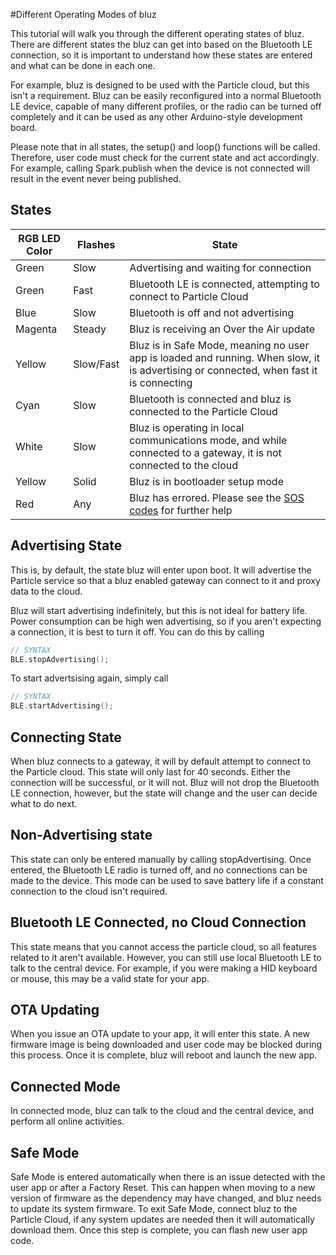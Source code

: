 #Different Operating Modes of bluz

This tutorial will walk you through the different operating states of bluz. There are different states the bluz can get into based on the Bluetooth LE connection, so it is important to understand how these states are entered and what can be done in each one.

For example, bluz is designed to be used with the Particle cloud, but this isn't a requirement. Bluz can be easily reconfigured into a normal Bluetooth LE device, capable of many different profiles, or the radio can be turned off completely and it can be used as any other Arduino-style development board.

Please note that in all states, the setup() and loop() functions will be called. Therefore, user code must check for the current state and act accordingly. For example, calling Spark.publish when the device is not connected will result in the event never being published.

## States

RGB LED Color   | Flashes   |   State
---             | ---       | ---
Green           | Slow      | Advertising and waiting for connection
Green           | Fast      | Bluetooth LE is connected, attempting to connect to Particle Cloud
Blue            | Slow      | Bluetooth is off and not advertising
Magenta         | Steady    | Bluz is receiving an Over the Air update
Yellow          | Slow/Fast | Bluz is in Safe Mode, meaning no user app is loaded and running. When slow, it is advertising or connected, when fast it is connecting
Cyan            | Slow      | Bluetooth is connected and bluz is connected to the Particle Cloud
White           | Slow      | Bluz is operating in local communications mode, and while connected to a gateway, it is not connected to the cloud
Yellow          | Solid     | Bluz is in bootloader setup mode
Red             | Any       | Bluz has errored. Please see the [SOS codes](/troubleshooting/sos/) for further help

## Advertising State

This is, by default, the state bluz will enter upon boot. It will advertise the Particle service so that a bluz enabled gateway can connect to it and proxy data to the cloud.

Bluz will start advertising indefinitely, but this is not ideal for battery life. Power consumption can be high wen advertising, so if you aren't expecting a connection, it is best to turn it off. You can do this by calling
```C++
// SYNTAX
BLE.stopAdvertising();
```

To start advertsising again, simply call
```C++
// SYNTAX
BLE.startAdvertising();
```

## Connecting State

When bluz connects to a gateway, it will by default attempt to connect to the Particle cloud. This state will only last for 40 seconds. Either the connection will be successful, or it will not. Bluz will not drop the Bluetooth LE connection, however, but the state will change and the user can decide what to do next.

## Non-Advertising state

This state can only be entered manually by calling stopAdvertising. Once entered, the Bluetooth LE radio is turned off, and no connections can be made to the device. This mode can be used to save battery life if a constant connection to the cloud isn't required.

## Bluetooth LE Connected, no Cloud Connection
This state means that you cannot access the particle cloud, so all features related to it aren't available. However, you can still use local Bluetooth LE to talk to the central device. For example, if you were making a HID keyboard or mouse, this may be a valid state for your app.

## OTA Updating

When you issue an OTA update to your app, it will enter this state. A new firmware image is being downloaded and user code may be blocked during this process. Once it is complete, bluz will reboot and launch the new app.

## Connected Mode

In connected mode, bluz can talk to the cloud and the central device, and perform all online activities.

## Safe Mode

Safe Mode is entered automatically when there is an issue detected with the user app or after a Factory Reset. This can happen when moving to
a new version of firmware as the dependency may have changed, and bluz needs to update its system firmware. To exit Safe Mode, connect bluz
to the Particle Cloud, if any system updates are needed then it will automatically download them. Once this step is complete, you can flash new
user app code.
